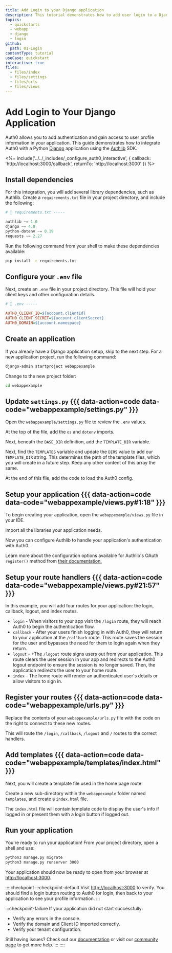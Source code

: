 ```yaml
---
title: Add Login to your Django application
description: This tutorial demonstrates how to add user login to a Django application.
topics:
  - quickstarts
  - webapp
  - django
  - login
github:
  path: 01-Login
contentType: tutorial
useCase: quickstart
interactive: true
files:
  - files/index
  - files/settings
  - files/urls
  - files/views
---
```


<!-- markdownlint-disable MD025 MD034 -->

# Add Login to Your Django Application

Auth0 allows you to add authentication and gain access to user profile information in your application. This guide demonstrates how to integrate Auth0 with a Python [Django](https://www.djangoproject.com/) application using the [Authlib](https://authlib.org/) SDK.

<%= include('../../_includes/_configure_auth0_interactive', {
callback: 'http://localhost:3000/callback',
returnTo: 'http://localhost:3000'
}) %>

## Install dependencies

For this integration, you will add several library dependencies, such as Authlib. Create a `requirements.txt` file in your project directory, and include the following:

```python
# 📁 requirements.txt -----

authlib ~= 1.0
django ~= 4.0
python-dotenv ~= 0.19
requests ~= 2.27
```

Run the following command from your shell to make these dependencies available:

```sh
pip install -r requirements.txt
```

## Configure your `.env` file

Next, create an `.env` file in your project directory. This file will hold your client keys and other configuration details.

```ini
# 📁 .env -----

AUTH0_CLIENT_ID=${account.clientId}
AUTH0_CLIENT_SECRET=${account.clientSecret}
AUTH0_DOMAIN=${account.namespace}
```

## Create an application

If you already have a Django application setup, skip to the next step. For a new application project, run the following command:   

```sh
django-admin startproject webappexample
```

Change to the new project folder:

```sh
cd webappexample
```

## Update `settings.py` {{{ data-action=code data-code="webappexample/settings.py" }}}

Open the `webappexample/settings.py` file to review the `.env` values.

At the top of the file, add the `os` and `dotenv` imports.

Next, beneath the `BASE_DIR` definition, add the `TEMPLATE_DIR` variable.

Next, find the `TEMPLATES` variable and update the `DIRS` value to add our `TEMPLATE_DIR` string. This determines the path of the template files, which you will create in a future step.
Keep any other content of this array the same.

At the end of this file, add the code to load the Auth0 config.

## Setup your application {{{ data-action=code data-code="webappexample/views.py#1:18" }}}

To begin creating your application, open the `webappexample/views.py` file in your IDE.

Import all the libraries your application needs.

Now you can configure Authlib to handle your application's authentication with Auth0.

Learn more about the configuration options available for Authlib's OAuth `register()` method from [their documentation.](https://docs.authlib.org/en/latest/client/frameworks.html#using-oauth-2-0-to-log-in)

## Setup your route handlers {{{ data-action=code data-code="webappexample/views.py#21:57" }}}

In this example, you will add four routes for your application: the login, callback, logout, and index routes.

- `login` - When visitors to your app visit the `/login` route, they will reach Auth0 to begin the authentication flow.
- `callback` - After your users finish logging in with Auth0, they will return to your application at the `/callback` route. This route saves the session for the user and bypasses the need for them to login again when they return.
- `logout` - +The `/logout` route signs users out from your application. This route clears the user session in your app and redirects to the Auth0 logout endpoint to ensure the session is no longer saved. Then, the application redirects the user to your home route.
- `index` - The home route will render an authenticated user's details or allow visitors to sign in.

## Register your routes {{{ data-action=code data-code="webappexample/urls.py" }}}
 
Replace the contents of your `webappexample/urls.py` file with the code on the right to connect to these new routes.

This will route the `/login`, `/callback`, `/logout` and `/` routes to the correct handlers.

## Add templates {{{ data-action=code data-code="webappexample/templates/index.html" }}}

Next, you will create a template file used in the home page route.

Create a new sub-directory within the `webappexample` folder named `templates`, and create a `index.html` file.

The `index.html` file will contain template code to display the user's info if logged in or present them with a login button if logged out. 

## Run your application

You're ready to run your application! From your project directory, open a shell and use:

```sh
python3 manage.py migrate
python3 manage.py runserver 3000
```

Your application should now be ready to open from your browser at [http://localhost:3000](http://localhost:3000).

::::checkpoint
:::checkpoint-default
Visit [http://localhost:3000](http://localhost:3000) to verify. You should find a login button routing to Auth0 for login, then back to your application to see your profile information.
:::

:::checkpoint-failure
If your application did not start successfully:
* Verify any errors in the console.
* Verify the domain and Client ID imported correctly.
* Verify your tenant configuration.

Still having issues? Check out our [documentation](https://auth0.com/docs) or visit our [community page](https://community.auth0.com) to get more help.
:::
::::
